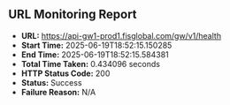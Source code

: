 ## URL Monitoring Report

- **URL:** https://api-gw1-prod1.fisglobal.com/gw/v1/health
- **Start Time:** 2025-06-19T18:52:15.150285
- **End Time:** 2025-06-19T18:52:15.584381
- **Total Time Taken:** 0.434096 seconds
- **HTTP Status Code:** 200
- **Status:** Success
- **Failure Reason:** N/A
